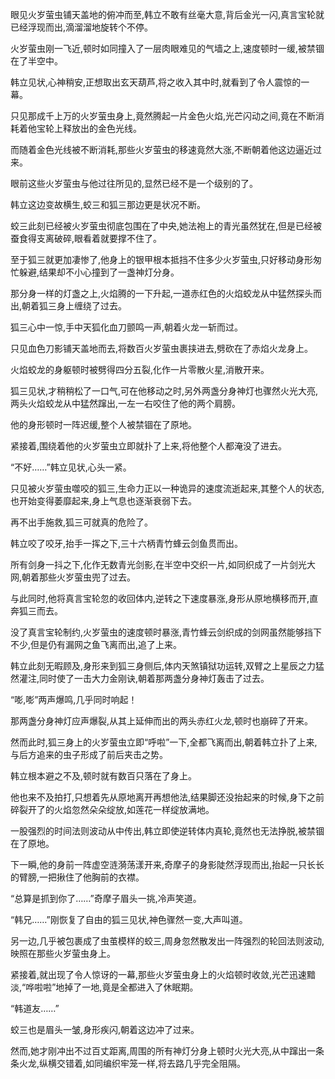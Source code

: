 
眼见火岁萤虫铺天盖地的俯冲而至,韩立不敢有丝毫大意,背后金光一闪,真言宝轮就已经浮现而出,滴溜溜地旋转个不停。

火岁萤虫刚一飞近,顿时如同撞入了一层肉眼难见的气墙之上,速度顿时一缓,被禁锢在了半空中。

韩立见状,心神稍安,正想取出玄天葫芦,将之收入其中时,就看到了令人震惊的一幕。

只见那成千上万的火岁萤虫身上,竟然腾起一片金色火焰,光芒闪动之间,竟在不断消耗着他宝轮上释放出的金色光线。

而随着金色光线被不断消耗,那些火岁萤虫的移速竟然大涨,不断朝着他这边逼近过来。

眼前这些火岁萤虫与他过往所见的,显然已经不是一个级别的了。

韩立这边变故横生,蛟三和狐三那边更是状况不断。

蛟三此刻已经被火岁萤虫彻底包围在了中央,她法袍上的青光虽然犹在,但是已经被蚕食得支离破碎,眼看着就要撑不住了。

至于狐三就更加凄惨了,他身上的银甲根本抵挡不住多少火岁萤虫,只好移动身形匆忙躲避,结果却不小心撞到了一盏神灯分身。

那分身一样的灯盏之上,火焰腾的一下升起,一道赤红色的火焰蛟龙从中猛然探头而出,朝着狐三身上缠绕了过去。

狐三心中一惊,手中天狐化血刀颤鸣一声,朝着火龙一斩而过。

只见血色刀影铺天盖地而去,将数百火岁萤虫裹挟进去,劈砍在了赤焰火龙身上。

火焰蛟龙的身躯顿时被劈得四分五裂,化作一片零散火星,消散开来。

狐三见状,才稍稍松了一口气,可在他移动之时,另外两盏分身神灯也骤然火光大亮,两头火焰蛟龙从中猛然蹿出,一左一右咬住了他的两个肩膀。

他的身形顿时一阵迟缓,整个人被禁锢在了原地。

紧接着,围绕着他的火岁萤虫立即就扑了上来,将他整个人都淹没了进去。

“不好……”韩立见状,心头一紧。

只见被火岁萤虫噬咬的狐三,生命力正以一种诡异的速度流逝起来,其整个人的状态,也开始变得萎靡起来,身上气息也逐渐衰弱下去。

再不出手施救,狐三可就真的危险了。

韩立咬了咬牙,抬手一挥之下,三十六柄青竹蜂云剑鱼贯而出。

所有剑身一抖之下,化作无数青光剑影,在半空中交织一片,如同织成了一片剑光大网,朝着那些火岁萤虫兜了过去。

与此同时,他将真言宝轮忽的收回体内,逆转之下速度暴涨,身形从原地横移而开,直奔狐三而去。

没了真言宝轮制约,火岁萤虫的速度顿时暴涨,青竹蜂云剑织成的剑网虽然能够挡下不少,但是仍有漏网之鱼飞离而出,追了上来。

韩立此刻无暇顾及,身形来到狐三身侧后,体内天煞镇狱功运转,双臂之上星辰之力猛然灌注,同时使了一击大力金刚诀,朝着那两盏分身神灯轰击了过去。

“嘭,嘭”两声爆鸣,几乎同时响起！

那两盏分身神灯应声爆裂,从其上延伸而出的两头赤红火龙,顿时也崩碎了开来。

然而此时,狐三身上的火岁萤虫立即“呼啦”一下,全都飞离而出,朝着韩立扑了上来,与后方追来的虫子形成了前后夹击之势。

韩立根本避之不及,顿时就有数百只落在了身上。

他也来不及拍打,只想着先从原地离开再想他法,结果脚还没抬起来的时候,身下之前碎裂开了的火焰忽然朵朵绽放,如莲花一样绽放满地。

一股强烈的时间法则波动从中传出,韩立即使逆转体内真轮,竟然也无法挣脱,被禁锢在了原地。

下一瞬,他的身前一阵虚空涟漪荡漾开来,奇摩子的身影陡然浮现而出,抬起一只长长的臂膀,一把揪住了他胸前的衣襟。

“总算是抓到你了……”奇摩子眉头一挑,冷声笑道。

“韩兄……”刚恢复了自由的狐三见状,神色骤然一变,大声叫道。

另一边,几乎被包裹成了虫茧模样的蛟三,周身忽然散发出一阵强烈的轮回法则波动,映照在那些火岁萤虫身上。

紧接着,就出现了令人惊讶的一幕,那些火岁萤虫身上的火焰顿时收敛,光芒迅速黯淡,“哗啦啦”地掉了一地,竟是全都进入了休眠期。

“韩道友……”

蛟三也是眉头一皱,身形疾闪,朝着这边冲了过来。

然而,她才刚冲出不过百丈距离,周围的所有神灯分身上顿时火光大亮,从中蹿出一条条火龙,纵横交错着,如同编织牢笼一样,将去路几乎完全阻隔。